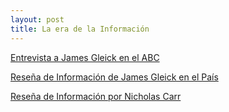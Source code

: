 ```yaml
---
layout: post
title: La era de la Información
---
```


[Entrevista a James Gleick en el ABC](http://www.abc.es/20120504/cultura-libros/abci-james-gleick-informacion-instinto-201205031930.html)

[Reseña de Información de James Gleick en el País](http://cultura.elpais.com/cultura/2012/03/29/actualidad/1333029918_558392.html)

[Reseña de Información por Nicholas Carr](http://www.thedailybeast.com/articles/2011/03/01/the-information-by-james-gleick-review-by-nicholas-carr.html)